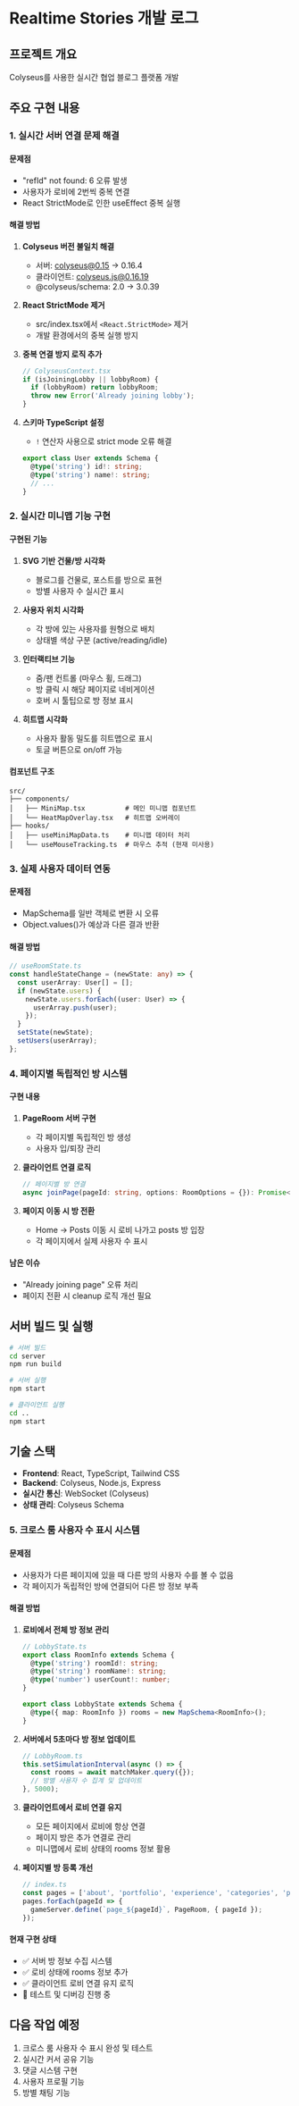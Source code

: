 # Realtime Stories 개발 로그

## 프로젝트 개요
Colyseus를 사용한 실시간 협업 블로그 플랫폼 개발

## 주요 구현 내용

### 1. 실시간 서버 연결 문제 해결

#### 문제점
- "refId" not found: 6 오류 발생
- 사용자가 로비에 2번씩 중복 연결
- React StrictMode로 인한 useEffect 중복 실행

#### 해결 방법
1. **Colyseus 버전 불일치 해결**
   - 서버: colyseus@0.15 → 0.16.4
   - 클라이언트: colyseus.js@0.16.19
   - @colyseus/schema: 2.0 → 3.0.39

2. **React StrictMode 제거**
   - src/index.tsx에서 `<React.StrictMode>` 제거
   - 개발 환경에서의 중복 실행 방지

3. **중복 연결 방지 로직 추가**
   ```typescript
   // ColyseusContext.tsx
   if (isJoiningLobby || lobbyRoom) {
     if (lobbyRoom) return lobbyRoom;
     throw new Error('Already joining lobby');
   }
   ```

4. **스키마 TypeScript 설정**
   - `!` 연산자 사용으로 strict mode 오류 해결
   ```typescript
   export class User extends Schema {
     @type('string') id!: string;
     @type('string') name!: string;
     // ...
   }
   ```

### 2. 실시간 미니맵 기능 구현

#### 구현된 기능
1. **SVG 기반 건물/방 시각화**
   - 블로그를 건물로, 포스트를 방으로 표현
   - 방별 사용자 수 실시간 표시

2. **사용자 위치 시각화**
   - 각 방에 있는 사용자를 원형으로 배치
   - 상태별 색상 구분 (active/reading/idle)

3. **인터랙티브 기능**
   - 줌/팬 컨트롤 (마우스 휠, 드래그)
   - 방 클릭 시 해당 페이지로 네비게이션
   - 호버 시 툴팁으로 방 정보 표시

4. **히트맵 시각화**
   - 사용자 활동 밀도를 히트맵으로 표시
   - 토글 버튼으로 on/off 가능

#### 컴포넌트 구조
```
src/
├── components/
│   ├── MiniMap.tsx          # 메인 미니맵 컴포넌트
│   └── HeatMapOverlay.tsx   # 히트맵 오버레이
├── hooks/
│   ├── useMiniMapData.ts    # 미니맵 데이터 처리
│   └── useMouseTracking.ts  # 마우스 추적 (현재 미사용)
```

### 3. 실제 사용자 데이터 연동

#### 문제점
- MapSchema를 일반 객체로 변환 시 오류
- Object.values()가 예상과 다른 결과 반환

#### 해결 방법
```typescript
// useRoomState.ts
const handleStateChange = (newState: any) => {
  const userArray: User[] = [];
  if (newState.users) {
    newState.users.forEach((user: User) => {
      userArray.push(user);
    });
  }
  setState(newState);
  setUsers(userArray);
};
```

### 4. 페이지별 독립적인 방 시스템

#### 구현 내용
1. **PageRoom 서버 구현**
   - 각 페이지별 독립적인 방 생성
   - 사용자 입/퇴장 관리

2. **클라이언트 연결 로직**
   ```typescript
   // 페이지별 방 연결
   async joinPage(pageId: string, options: RoomOptions = {}): Promise<Room>
   ```

3. **페이지 이동 시 방 전환**
   - Home → Posts 이동 시 로비 나가고 posts 방 입장
   - 각 페이지에서 실제 사용자 수 표시

#### 남은 이슈
- "Already joining page" 오류 처리
- 페이지 전환 시 cleanup 로직 개선 필요

## 서버 빌드 및 실행

```bash
# 서버 빌드
cd server
npm run build

# 서버 실행
npm start

# 클라이언트 실행
cd ..
npm start
```

## 기술 스택
- **Frontend**: React, TypeScript, Tailwind CSS
- **Backend**: Colyseus, Node.js, Express
- **실시간 통신**: WebSocket (Colyseus)
- **상태 관리**: Colyseus Schema

### 5. 크로스 룸 사용자 수 표시 시스템

#### 문제점
- 사용자가 다른 페이지에 있을 때 다른 방의 사용자 수를 볼 수 없음
- 각 페이지가 독립적인 방에 연결되어 다른 방 정보 부족

#### 해결 방법
1. **로비에서 전체 방 정보 관리**
   ```typescript
   // LobbyState.ts
   export class RoomInfo extends Schema {
     @type('string') roomId!: string;
     @type('string') roomName!: string;
     @type('number') userCount!: number;
   }
   
   export class LobbyState extends Schema {
     @type({ map: RoomInfo }) rooms = new MapSchema<RoomInfo>();
   }
   ```

2. **서버에서 5초마다 방 정보 업데이트**
   ```typescript
   // LobbyRoom.ts
   this.setSimulationInterval(async () => {
     const rooms = await matchMaker.query({});
     // 방별 사용자 수 집계 및 업데이트
   }, 5000);
   ```

3. **클라이언트에서 로비 연결 유지**
   - 모든 페이지에서 로비에 항상 연결
   - 페이지 방은 추가 연결로 관리
   - 미니맵에서 로비 상태의 rooms 정보 활용

4. **페이지별 방 등록 개선**
   ```typescript
   // index.ts
   const pages = ['about', 'portfolio', 'experience', 'categories', 'posts'];
   pages.forEach(pageId => {
     gameServer.define(`page_${pageId}`, PageRoom, { pageId });
   });
   ```

#### 현재 구현 상태
- ✅ 서버 방 정보 수집 시스템
- ✅ 로비 상태에 rooms 정보 추가
- ✅ 클라이언트 로비 연결 유지 로직
- 🔄 테스트 및 디버깅 진행 중

## 다음 작업 예정
1. 크로스 룸 사용자 수 표시 완성 및 테스트
2. 실시간 커서 공유 기능
3. 댓글 시스템 구현
4. 사용자 프로필 기능
5. 방별 채팅 기능